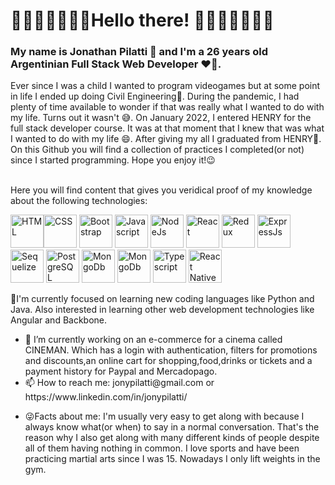 # 🌌🌌🌌🌌🌌🌌🌌Hello there! 🌌🌌🌌🌌🌌🌌🌌
<h3>My name is Jonathan Pilatti 👋 and I'm a 26 years old Argentinian Full Stack Web Developer ❤️‍🔥.</h3>
<div>Ever since I was a child I wanted to program videogames but at some point in life I ended up doing Civil Engineering🤔. During the pandemic, I had plenty of time available to wonder if that was really what I wanted to do with my life. Turns out it wasn't	😅. On January 2022, I entered HENRY for the full stack developer course. It was at that moment that I knew that was what I wanted to do with my life 😄. After giving my all I graduated from HENRY🤯. 
</div>
	<div>On this Github you will find a collection of practices I completed(or not) since I started programming. Hope you enjoy it!😉</div>
&nbsp;
<p>Here you will find content that gives you veridical proof of my knowledge about the following technologies: </p>
<div align-content="center" align-self="center">
	<img src="https://www.w3.org/html/logo/img/mark-only-icon.png" alt="HTML" width= "53px" height="53px"><img src="https://1000marcas.net/wp-content/uploads/2021/02/CSS-Logo-500x283.png" alt="CSS" width="53px" height="53px">
	 <img src="https://i0.wp.com/www.jacobsoft.com.mx/wp-content/uploads/2019/04/Bootstrap-Logo.png?resize=300%2C209&ssl=1" alt="Bootstrap" width="53px" height="53px">
	<img src="https://www.freepnglogos.com/uploads/javascript-png/png-javascript-badge-picture-8.png" alt="Javascript" width="53px" height="53px">
	<img src="https://cdn-icons-png.flaticon.com/512/919/919825.png" alt="NodeJs" width="53px" height="53px">
	<img src="http://nightdeveloper.net/wp-content/uploads/2018/02/react.png" alt="React" width="53px" height="53px">
	<img src="https://raw.githubusercontent.com/reduxjs/redux/master/logo/logo.png" alt="Redux" width="53px" height="53px">
	<img src="https://blobscdn.gitbook.com/v0/b/gitbook-28427.appspot.com/o/assets%2F-Lgyno4NC7rhy49BAEjN%2F-Lh14lb3LH4C886qWxYA%2F-Lh1DZeIUQennGd9RiHe%2FScreen%20Shot%202019-06-10%20at%2011.30.20%20AM.png?alt=media&token=784b79f6-81b5-4308-97a2-155afb9d496f" alt="ExpressJs" width="53px" height="53px">
	<img src="https://www.vectorlogo.zone/logos/sequelizejs/sequelizejs-ar21.svg" alt="Sequelize" width="53px" height="53px">
	<img src="https://cdn.iconscout.com/icon/free/png-64/postgresql-11-1175122.png" alt="PostgreSQL" width="53px" height="53px">
	<img src="https://cdn.icon-icons.com/icons2/2415/PNG/512/mongodb_plain_wordmark_logo_icon_146423.png" alt="MongoDb" width="53px" height="53px">
	<img src="https://img.icons8.com/color/480/firebase.png" alt="MongoDb" width="53px" height="53px">
	<img src="https://cdn.icon-icons.com/icons2/2107/PNG/512/file_type_typescript_icon_130108.png" alt="Typescript" width="53px" height="53px">
	<img src="https://www.pinclipart.com/picdir/middle/207-2071102_es7-snippets-react-native-icon-png-clipart.png" alt="React Native" width="53px" height="53px">
</div>
	
<p> </p>
<p>🌱I'm currently focused on learning new coding languages like Python and Java. Also interested in learning other web development technologies like Angular and Backbone.</p>

<ul>
<li> 🔭 I’m currently working on an e-commerce for a cinema called CINEMAN. Which has a login with authentication, filters for promotions and discounts,an online cart for shopping,food,drinks or tickets and a payment history for Paypal and Mercadopago. </li>
	<li> 📫 How to reach me: jonypilatti@gmail.com or https://www.linkedin.com/in/jonypilatti/	</li>
	<li> <p>😜Facts about me: I'm usually very easy to get along with because I always know what(or when) to say in a normal conversation. That's the reason why I also get along with many different kinds of people despite all of them having nothing in common. I love sports and have been practicing martial arts since I was 15. Nowadays I only lift weights in the gym.
	</li>
</ul>

<!--
**jonypilatti/jonypilatti** is a ✨ _special_ ✨ repository because its `README.md` (this file) appears on your GitHub profile.

Here are some ideas to get you started:



- 🔭 I’m currently working on ...
- 🌱 I’m currently learning ...
- 👯 I’m looking to collaborate on ...
- 🤔 I’m looking for help with ...
- 💬 Ask me about ...
- 📫 How to reach me: ...
- 😄 Pronouns: ...
- ⚡ Fun fact: ...
-->
